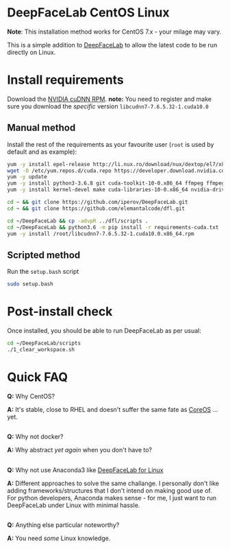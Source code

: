 # DeepFaceLab CentOS Linux 

**Note**: This installation method works for CentOS 7.x - your milage may vary.

This is a simple addition to [DeepFaceLab](https://github.com/iperov/DeepFaceLab) to allow the latest code to be run directly on Linux. 

# Install requirements
Download the [NVIDIA cuDNN RPM](https://developer.nvidia.com/cudnn). **note:** You need to register and make sure you download the *specific* version `libcudnn7-7.6.5.32-1.cuda10.0`

## Manual method
Install the rest of the requirements as your favourite user (`root` is used by default and as example):
```bash
yum -y install epel-release http://li.nux.ro/download/nux/dextop/el7/x86_64/nux-dextop-release-0-5.el7.nux.noarch.rpm
wget -O /etc/yum.repos.d/cuda.repo https://developer.download.nvidia.com/compute/cuda/repos/rhel7/x86_64/cuda-rhel7.repo
yum -y update
yum -y install python3-3.6.8 git cuda-toolkit-10-0.x86_64 ffmpeg ffmpeg-devel libSM libXext libXrender-devel libXrender gcc gcc-c++ 
yum -y install kernel-devel make cuda-libraries-10-0.x86_64 nvidia-driver-cuda.x86_64 nvidia-driver-cuda-libs.x86_64 

cd ~ && git clone https://github.com/iperov/DeepFaceLab.git
cd ~ && git clone https://github.com/elemantalcode/dfl.git

cd ~/DeepFaceLab && cp -advpR ../dfl/scripts .
cd ~/DeepFaceLab && python3.6 -m pip install -r requirements-cuda.txt
yum -y install /root/libcudnn7-7.6.5.32-1.cuda10.0.x86_64.rpm
```

## Scripted method
Run the `setup.bash` script
```bash
sudo setup.bash
```

# Post-install check
Once installed, you should be able to run DeepFaceLab as per usual:
```bash
cd ~/DeepFaceLab/scripts
./1_clear_workspace.sh
```

# Quick FAQ

**Q:** Why CentOS?

**A:** It's stable, close to RHEL and doesn't suffer the same fate as [CoreOS](https://coreos.com/os/eol/) ... yet.
##

**Q:** Why not docker?

**A:** Why abstract _yet again_ when you don't have to?
##

**Q:** Why not use Anaconda3 like [DeepFaceLab for Linux](https://github.com/lbfs/DeepFaceLab_Linux)

**A:** Different approaches to solve the same challange. I personally don't like adding frameworks/structures that I don't intend on making good use of. For python developers, Anaconda makes sense - for me, I just want to run DeepFaceLab under Linux with minimal hassle.
##

**Q:** Anything else particular noteworthy?

**A:** You need _some_ Linux knowledge. 
##


